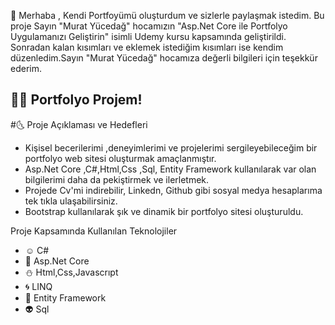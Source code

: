 :raising_hand: Merhaba ,
Kendi Portfoyümü oluşturdum ve sizlerle paylaşmak istedim. 
Bu proje Sayın "Murat Yücedağ" hocamızın "Asp.Net Core ile Portfolyo Uygulamanızı Geliştirin" isimli Udemy kursu kapsamında geliştirildi. 
Sonradan kalan kısımları ve eklemek istediğim kısımları ise kendim düzenledim.Sayın "Murat Yücedağ" hocamıza değerli bilgileri için teşekkür ederim.

## 👩‍💻 Portfolyo Projem!

#:last_quarter_moon_with_face: Proje Açıklaması ve Hedefleri
- Kişisel becerilerimi ,deneyimlerimi ve projelerimi sergileyebileceğim bir portfolyo web sitesi oluşturmak amaçlanmıştır.
- Asp.Net Core ,C#,Html,Css ,Sql, Entity Framework kullanılarak var olan bilgilerimi daha da pekiştirmek ve ilerletmek.
- Projede Cv'mi indirebilir, Linkedn, Github gibi sosyal medya hesaplarıma tek tıkla ulaşabilirsiniz.
- Bootstrap kullanılarak şık ve dinamik bir portfolyo sitesi oluşturuldu.

Proje Kapsamında Kullanılan Teknolojiler
- :relaxed: C#
- :horse_racing: Asp.Net Core
- :snowman: Html,Css,Javascrıpt
- :cyclone: LINQ
- :star2: Entity Framework
- :alien: Sql


 
